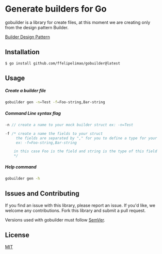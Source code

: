 # Generate builders for Go

gobuilder is a library for create files,
at this moment we are creating only from the design pattern Builder.

[Builder Design Pattern](https://refactoring.guru/design-patterns/builder)



## Installation
```
$ go install github.com/ffelipelimao/gobuilder@latest
```

## Usage


##### Create a builder file
```bash
gobuilder gen -n=Test -f=Foo-string,Bar-string
```

##### Command Line syntax flag

```go
-n // create a name to your mock builder struct ex: -n=Test 
```
```go
-f /* create a name the fields to your struct
     the fields are separated by "," for you to define a type for your field, you separate it by "-"
     ex: -f=Foo-string,Bar-string

    in this case Foo is the field and string is the type of this field
    */
```

##### Help command
```bash
gobuilder gen -h
```

## Issues and Contributing

If you find an issue with this library, please report an issue. If you'd
like, we welcome any contributions. Fork this library and submit a pull
request.

Versions used with gobuilder must follow [SemVer](http://semver.org/).

## License
[MIT](https://choosealicense.com/licenses/mit/)